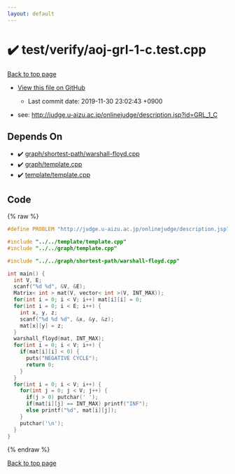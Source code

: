 ```yaml
---
layout: default
---
```


<!-- mathjax config similar to math.stackexchange -->
<script type="text/javascript" async
  src="https://cdnjs.cloudflare.com/ajax/libs/mathjax/2.7.5/MathJax.js?config=TeX-MML-AM_CHTML">
</script>
<script type="text/x-mathjax-config">
  MathJax.Hub.Config({
    TeX: { equationNumbers: { autoNumber: "AMS" }},
    tex2jax: {
      inlineMath: [ ['$','$'] ],
      processEscapes: true
    },
    "HTML-CSS": { matchFontHeight: false },
    displayAlign: "left",
    displayIndent: "2em"
  });
</script>

<script type="text/javascript" src="https://cdnjs.cloudflare.com/ajax/libs/jquery/3.4.1/jquery.min.js"></script>
<script src="https://cdn.jsdelivr.net/npm/jquery-balloon-js@1.1.2/jquery.balloon.min.js" integrity="sha256-ZEYs9VrgAeNuPvs15E39OsyOJaIkXEEt10fzxJ20+2I=" crossorigin="anonymous"></script>
<script type="text/javascript" src="../../../assets/js/copy-button.js"></script>
<link rel="stylesheet" href="../../../assets/css/copy-button.css" />


# :heavy_check_mark: test/verify/aoj-grl-1-c.test.cpp
<a href="../../../index.html">Back to top page</a>

* <a href="{{ site.github.repository_url }}/blob/master/test/verify/aoj-grl-1-c.test.cpp">View this file on GitHub</a>
    - Last commit date: 2019-11-30 23:02:43 +0900


* see: <a href="http://judge.u-aizu.ac.jp/onlinejudge/description.jsp?id=GRL_1_C">http://judge.u-aizu.ac.jp/onlinejudge/description.jsp?id=GRL_1_C</a>


## Depends On
* :heavy_check_mark: <a href="../../../library/graph/shortest-path/warshall-floyd.cpp.html">graph/shortest-path/warshall-floyd.cpp</a>
* :heavy_check_mark: <a href="../../../library/graph/template.cpp.html">graph/template.cpp</a>
* :heavy_check_mark: <a href="../../../library/template/template.cpp.html">template/template.cpp</a>


## Code
{% raw %}
```cpp
#define PROBLEM "http://judge.u-aizu.ac.jp/onlinejudge/description.jsp?id=GRL_1_C"

#include "../../template/template.cpp"
#include "../../graph/template.cpp"

#include "../../graph/shortest-path/warshall-floyd.cpp"

int main() {
  int V, E;
  scanf("%d %d", &V, &E);
  Matrix< int > mat(V, vector< int >(V, INT_MAX));
  for(int i = 0; i < V; i++) mat[i][i] = 0;
  for(int i = 0; i < E; i++) {
    int x, y, z;
    scanf("%d %d %d", &x, &y, &z);
    mat[x][y] = z;
  }
  warshall_floyd(mat, INT_MAX);
  for(int i = 0; i < V; i++) {
    if(mat[i][i] < 0) {
      puts("NEGATIVE CYCLE");
      return 0;
    }
  }
  for(int i = 0; i < V; i++) {
    for(int j = 0; j < V; j++) {
      if(j > 0) putchar(' ');
      if(mat[i][j] == INT_MAX) printf("INF");
      else printf("%d", mat[i][j]);
    }
    putchar('\n');
  }
}

```
{% endraw %}

<a href="../../../index.html">Back to top page</a>


